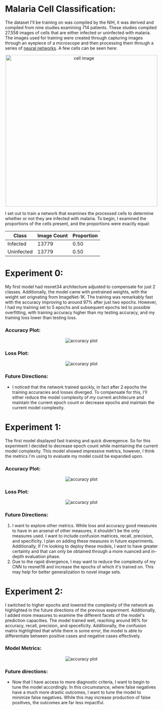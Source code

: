 # Malaria Cell Classification:
The dataset I'll be training on was compiled by the NIH, it was derived and compiled from nine studies examining 714 patients. These studies compiled 27,558 images of cells that are either infected or uninfected with malaria. The images used for training were created through capturing images through an eyepiece of a microscope and then processing them through a series of [neural networks](https://ieeexplore.ieee.org/document/9244549). A few cells can be seen here:

<div align="center">
  <img src="images/cells.png" alt="cell image" width="500"> 
</div>


I set out to train a network that examines the processed cells to determine whether or not they are infected with malaria. To begin, I examined the proportions of the cells present, and the proportions were exactly equal:

| Class    |Image Count|Proportion|
|----------|----------|----------|
| Infected | 13779    | 0.50     |
|Uninfected| 13779    |0.50      |

# Experiment 0: 
My first model had resnet34 architecture adjusted to compensate for just 2 classes. Additionally, the model came with pretrained weights, with the weight set orignating from ImageNet-1K. The training was remarkably fast with the accuracy improving to around 97% after just two epochs. However, I had my training set to 5 epochs and subsequent epochs led to possible overfitting, with training accuracy higher than my testing accuracy, and my training loss lower than testing loss.
### Accuracy Plot:
<div align="center">
  <img src="models/experiment0/accuracy_plot.png" alt="accuracy plot">
</div>

### Loss Plot:
<div align="center">
  <img src="models/experiment0/loss_plot.png" alt="accuracy plot">
</div>

### Future Directions:
* I noticed that the network trained quickly, in fact after 2 epochs the training accuracies and losses diverged. To compensate for this, I'll either reduce the model complexity of my current architecure and maintain the current epoch count or decrease epochs and maintain the current model complexity.

# Experiment 1: 
The first model displayed fast training and quick diveregence. So for this experiment I decided to decrease epoch count while maintaining the current model complexity. This model showed impressive metrics, however, I think the metrics I'm using to evaluate my model could be expanded upon.

### Accuracy Plot:
<div align="center">
  <img src="models/experiment1/accuracy_plot.png" alt="accuracy plot">
</div>

### Loss Plot:
<div align="center">
  <img src="models/experiment1/loss_plot.png" alt="accuracy plot">
</div>

### Future Directions:
1) I want to explore other metrics. While loss and accuracy good measures to have in an arsenal of other measures, it shouldn't be the only measures used. I want to include confusion matrices, recall, precision, and specificity. I plan on adding these measures in future experiments. Additionally, If I'm looking to deploy these models, I want to have greater certainty and that can only be obtained through a more nuanced and in-depth evaluation phase.
2) Due to the rapid divergence, I may want to reduce the complexity of my CNN to resnet18 and increase the epochs of which it's trained on. This may help for better generalization to novel image sets.

# Experiment 2:
I switched to higher epochs and lowered the complexity of the network as highlighted in the future directions of the previous experiment. Additionally, I added more measures to examine the different facets of the model's prediction capacities. The model trained well, reaching around 96% for accuracy, recall, precision, and speceficity. Additionally, the confusion matrix highlighted that while there is some error, the model is able to differentiate between positive cases and negative cases effectively. 

### Model Metrics:
<div align="center">
  <img src="models/experiment2/metrics_comparison.png" alt="accuracy plot">
</div>

### Future directions:
* Now that I have access to more diagnostic criteria, I want to begin to tune the model accordingly. In this circumstance, where false negatives have a much more drastic outcomes, I want to tune the model to minimize false negatives. While this may increase production of false positives, the outcomes are far less impactful.

